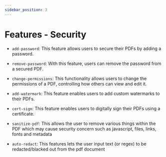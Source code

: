 ```yaml
---
sidebar_position: 3
---
```

# Features - Security

- `add-password`: This feature allows users to secure their PDFs by adding a password.

- `remove-password`: With this feature, users can remove the password from a secured PDF.

- `change-permissions`: This functionality allows users to change the permissions of a PDF, controlling how others can view and edit it.

- `add-watermark`: This feature enables users to add custom watermarks to their PDFs.

- `cert-sign`: This feature enables users to digitally sign their PDFs using a certificate.

- `sanitize-pdf`: This allows the user to remove various things within the PDF which may cause security concern such as javascript, files, links, fonts and metadata

- `auto-redact`: This features lets the user input text (or regex) to be redacted/blacked out from the pdf document
